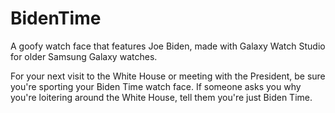 # BidenTime
A goofy watch face that features Joe Biden, made with Galaxy Watch Studio for older Samsung Galaxy watches.

For your next visit to the White House or meeting with the President, be sure you're sporting your Biden Time watch face. If someone asks you why you're loitering around the White House, tell them you're just Biden Time.
